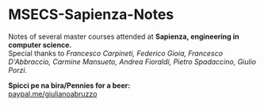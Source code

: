 # MSECS-Sapienza-Notes
Notes of several master courses attended at **Sapienza, engineering in computer science.**<br/>
Special thanks to *Francesco Carpineti, Federico Gioia, Francesco D'Abbraccio, Carmine Mansueto, Andrea Fioraldi, Pietro Spadaccino, Giulio Porzi*.<br/>

**Spicci pe na bira/Pennies for a beer:**<br/>
[paypal.me/giulianoabruzzo](https://paypal.me/giulianoabruzzo)
